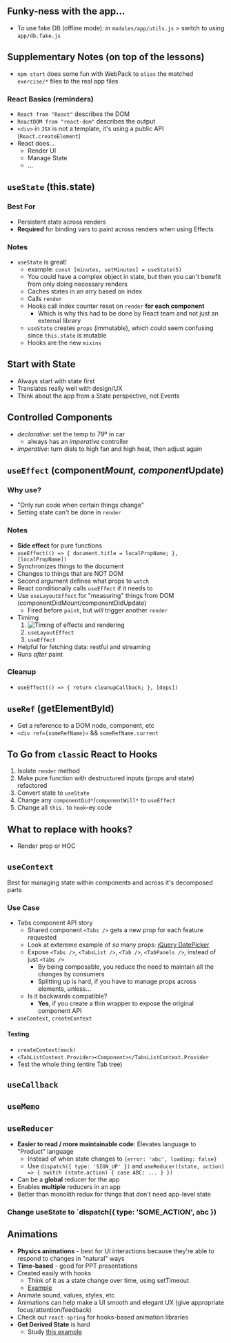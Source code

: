 ## Funky-ness with the app...

- To use fake DB (offline mode): in `modules/app/utils.js` > switch to using `app/db.fake.js`


## Supplementary Notes (on top of the lessons)

- `npm start` does some fun with WebPack to `alias` the matched `exercise/*` files to the real app files

### React Basics (reminders)

- `React from "React"` describes the DOM
- `ReactDOM from "react-dom"` describes the output
- `<div>` in `JSX` is not a template, it's using a public API (`React.createElement`)
- React does...
  - Render UI
  - Manage State
  - ...

## `useState` (this.state)

### Best For

- Persistent state across renders
- **Required** for binding vars to paint across renders when using Effects

### Notes

- `useState` is great!
  - example: `const [minutes, setMinutes] = useState(5)`
  - You could have a complex object in state, but then you can't benefit from only doing necessary renders
  - Caches states in an arry based on index
  - Calls `render`
  - Hooks call index counter reset on `render` **for each component**
    - Which is why this had to be done by React team and not just an external library
  - `useState` creates `props` (immutable), which could seem confusing since `this.state` is mutable
  - Hooks are the new `mixins`

## Start with State

- Always start with state first
- Translates really well with design/UX
- Think about the app from a State perspective, not Events

## Controlled Components

- _declarative_: set the temp to 79º in car
  - always has an _imperative_ controller
- _imperative_: turn dials to high fan and high heat, then adjust again

## `useEffect` (component*Mount, component*Update)

### Why use?
- "Only run code when certain things change"
- Setting state can't be done in `render`

### Notes
- **Side effect** for pure functions
- `useEffect(() => { document.title = localPropName; }, [localPropName])`
- Synchronizes things to the document
- Changes to things that are NOT DOM
- Second argument defines what props to `watch`
- React conditionally calls `useEffect` if it needs to
- Use `useLayoutEffect` for "measuring" things from DOM (componentDidMount/componentDidUpdate)
  - Fired before `paint`, but _will_ trigger another `render`
- Timimg
  1. ![Timing of effects and rendering](https://github.com/donavon/hook-flow/blob/master/hook-flow.png?raw=true)
  1. `useLayoutEffect`
  1. `useEffect`
- Helpful for fetching data: restful and streaming
- Runs _after_ paint

### Cleanup
- `useEffect(() => { return cleanupCallback; }, [deps])`

## `useRef` (getElementById)

- Get a reference to a DOM node, component, etc
- `<div ref={someRefName}>` && `someRefName.current`

## To Go from `class`ic React to Hooks

1. Isolate `render` method
1. Make pure function with destructured inputs (props and state) refactored
1. Convert state to `useState`
1. Change any `componentDid*`/`componentWill*` to `useEffect`
1. Change all `this.` to `hook`-ey code

## What to replace with hooks?

- Render prop or HOC

## `useContext`

Best for managing state within components and across it's decomposed parts

### Use Case

- Tabs component API story
  - Shared component `<Tabs />` gets a new prop for each feature requested
  - Look at extereme example of _so_ many props: [jQuery DatePicker](https://api.jqueryui.com/datepicker/)
  - Expose `<Tabs />`, `<TabsList />`, `<Tab />`, `<TabPanels />`, instead of just `<Tabs />`
    - By being composable, you reduce the need to maintain all the changes by consumers
    - Splitting up is hard, if you have to manage props across elements, unless...
  - Is it backwards compatible?
    - **Yes**, if you create a thin wrapper to expose the original component API
- `useContext`, `createContext`

#### Testing

- `createContext(mock)`
- `<TabListContext.Provider><Component></TabsListContext.Provider`
- Test the whole thing (entire Tab tree)

## `useCallback`

## `useMemo`

## `useReducer`

- **Easier to read / more maintainable code**: Elevates language to "Product" language
  - Instead of when state changes to `{error: 'abc', loading: false}`
  - Use `dispatch({ type: 'SIGN_UP' })` and `useReducer((state, action) => { switch (state.action) { case ABC: ... } })`
- Can be a **global** reducer for the app
- Enables **multiple** reducers in an app
- Better than monolith redux for things that don't need app-level state

### Change useState to `dispatch({ type: 'SOME_ACTION', abc })

## Animations

- **Physics animations** - best for UI interactions because they're able to respond to changes in "natural" ways
- **Time-based** - good for PPT presentations
- Created easily with hooks
  - Think of it as a state change over time, using setTimeout  
  - [Example](./modules/app/useTween.js)
- Animate sound, values, styles, etc
- Animations can help make a UI smooth and elegant UX (give appropriate focus/attention/feedback)
- Check out `react-spring` for hooks-based animation libraries
- **Get Derived State** is hard
  - Study [this example](./modules/app/Dashboard.js)